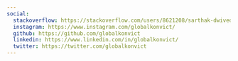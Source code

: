 ```yaml
---
social:
  stackoverflow: https://stackoverflow.com/users/8621208/sarthak-dwivedi
  instagram: https://www.instagram.com/globalkonvict/
  github: https://github.com/globalkonvict
  linkedin: https://www.linkedin.com/in/globalkonvict/
  twitter: https://twitter.com/globalkonvict
---
```

